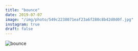 ```yaml
---
title: "bounce"
date: 2019-07-07
image: "/img/photo/549c2238071eaf23a6f280c8b42d0d0f.jpg"
instagram: true
draft: false
---
```


![bounce](/img/photo/549c2238071eaf23a6f280c8b42d0d0f.jpg)
